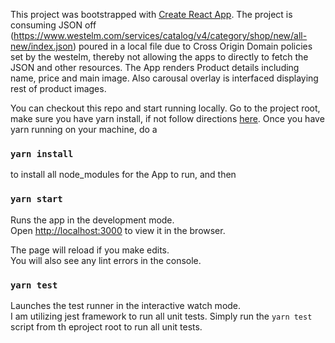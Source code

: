 This project was bootstrapped with [Create React App](https://github.com/facebook/create-react-app).
The project is consuming JSON off (https://www.westelm.com/services/catalog/v4/category/shop/new/all-new/index.json) poured in a local file due to Cross Origin Domain policies set by the westelm, thereby not allowing the apps to directly to fetch the JSON
and other resources. The App renders Product details including name, price and main image. Also carousal overlay is interfaced displaying rest of product images.

You can checkout this repo and start running locally. Go to the project root, make sure you have yarn install, if not follow directions [here](https://yarnpkg.com/lang/en/docs/install/).
Once you have yarn running on your machine, do a

### `yarn install`

to install all node_modules for the App to run, and then

### `yarn start`

Runs the app in the development mode.<br />
Open [http://localhost:3000](http://localhost:3000) to view it in the browser.

The page will reload if you make edits.<br />
You will also see any lint errors in the console.

### `yarn test`

Launches the test runner in the interactive watch mode.<br />
I am utilizing jest framework to run all unit tests. Simply run the `yarn test` script from th eproject root to run all unit tests.
